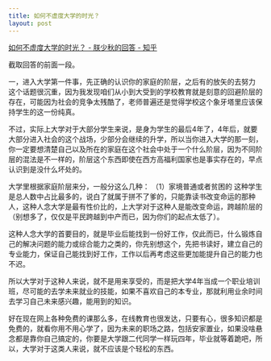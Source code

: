```yaml
---
title: 如何不虚度大学的时光？
layout: post
---
```


[如何不虚度大学的时光？ - 朕少秋的回答 - 知乎](https://www.zhihu.com/question/36766890/answer/154872478)


截取回答的前面一段。

一，进入大学第一件事，先正确的认识你的家庭的阶层，之后有的放矢的去努力
这个话题很沉重，因为我发现咱们从小到大受到的学校教育就是刻意的回避阶层的存在，可能因为社会的竞争太残酷了，老师普遍还是觉得学校这个象牙塔里应该保持学生的这一份纯真。

不过，实际上大学对于大部分学生来说，是身为学生的最后4年了，4年后，就要大部分进入社会的这个战场，少部分会继续的升学，所以当你进入大学的那一刻，你一定要想清楚自己以及所在的家庭在这个社会中处于一个什么阶层，因为不同阶层的混法是不一样的，阶层这个东西即使在西方高福利国家也是事实存在的，早点认识到是没什么坏处的。

大学里根据家庭阶层来分，一般分这么几种：
（1）家境普通或者贫困的
这种学生是总人数中占比最多的，说白了就属于拼不了爹的，只能靠读书改变命运的那种人，这种人念大学是最有性价比的，上大学对于这种人是能改变命运，跨越阶层的（别想多了，仅仅是平民跨越到中产而已，因为你们的起点太低了）。

这种人念大学的首要目的，就是毕业后能找到一份好工作，仅此而已，什么锻炼自己的解决问题的能力或综合能力之类的，你先别想这个，先把书读好，建立自己的专业能力，保证自己能找到好工作，工作以后再考虑这些更加能提升自己的能力也不迟。

所以大学对于这种人来说，就不是用来享受的，而是把大学4年当成一个职业培训班，尽可能的去学未来就业的技能，如果不喜欢自己的本专业，那就利用业余时间去学习自己未来感兴趣，能用到的知识。

好在现在网上各种免费的课那么多，在线教育也很发达，只要有心，很多知识都是免费的，就看你用不用心学了，因为未来的职场之路，包括安家置业，如果没啥悬念都是靠你自己搞定的，你要是大学跟二代同学一样玩四年，毕业就等着跪吧，所以，大学对于这类人来说，就不应该是个轻松的东西。